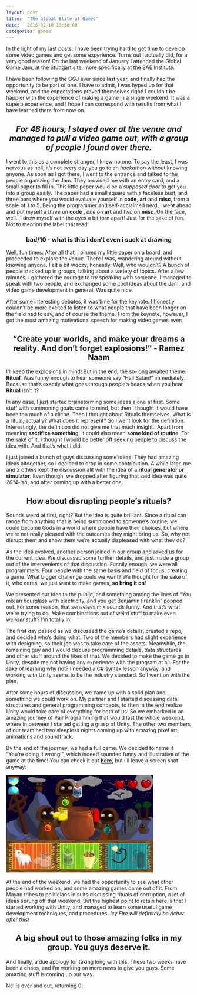 ```yaml
---
layout: post
title:  "The Global Elite of Games"
date:   2016-02-10 19:30:00
categories: games
---
```

In the light of my last posts, I have been trying hard to get time to develop some video games and get some experience. Turns out I actually did, for a very good reason! On the last weekend of January I attended the Global Game Jam, at the Stuttgart site, more specifically at the SAE Institute.

I have been following the GGJ ever since last year, and finally had the opportunity to be part of one. I have to admit, I was hyped up for that weekend, and the expectations proved themselves right! I couldn't be happier with the experience of making a game in a single weekend. It was a superb experience, and I hope I can correspond with results from what I have learned there from now on.

## <center><i>For 48 hours, I stayed over at the venue and managed to pull a video game out, with a group of people I found over there.</i></center>

I went to this as a complete stranger, I knew no one. To say the least, I was nervous as hell, it’s not every day you go to an _hackathon_ without knowing anyone. As soon as I got there, I went to the entrance and talked to the people organizing the Jam. They provided me with an entry card, and a small paper to fill in. This little paper would be a _supposed door_ to get you into a group easily. The paper had a small square with a faceless bust, and three bars where you would evaluate yourself in __code__, __art__ and __misc__, from a scale of 1 to 5. Being the programmer and self-acclaimed nerd, I went ahead and put myself a _three_ on __code__ , _one_ on __art__ and _two_ on __misc__. On the face, well.. I drew myself with the eyes a bit torn apart! Just for the sake of fun. Not to mention the label that read:

### <center>bad/10 - what is this i don’t even i suck at drawing</center>

Well, fun times. After all that, I pinned my little paper on a board, and proceeded to explore the venue. There I was, wandering around without knowing anyone. Felt a bit woozy, honestly. Well, who wouldn’t? A bunch of people stacked up in groups, talking about a variety of topics. After a few minutes, I gathered the courage to try speaking with someone. I managed to speak with two people, and exchanged some cool ideas about the Jam, and video game development in general. Was quite nice.

After some interesting debates, it was time for the keynote. I honestly couldn’t be more excited to listen to what people that have been longer on the field had to say, and of course the theme. From the keynote, however, I got the most amazing motivational speech for making video games ever:

## <center>“Create your worlds, and make your dreams a reality. And don’t forget explosions!” - <b>Ramez Naam</b></center>

I’ll keep the explosions in mind! But in the end, the so-long awaited theme: __Ritual__. Was funny enough to hear someone say “Hail Satan!” immediately. Because that’s exactly what goes through people’s heads when you hear __Ritual__ isn’t it?

In any case, I just started brainstorming some ideas alone at first. Some stuff with summoning goats came to mind, but then I thought it would have been too much of a cliché. Then I thought about Rituals themselves. What is a ritual, actually? What does it represent? So I went look for the definition. Interestingly, the definition did not give me that much insight.. Apart from meaning __sacrifice something__, it could also mean __some kind of routine__. For the sake of it, I thought I would be better off seeking people to discuss the idea with. And that’s what I did.

I just joined a bunch of guys discussing some ideas. They had amazing ideas altogether, so I decided to drop in some contribution. A while later, me and 2 others kept the discussion alit with the idea of a __ritual generator or simulator__. Even though, we dropped after figuring that said idea was quite _2014-ish_, and after coming up with a better one.

## <center>How about disrupting people’s rituals?</center>

Sounds weird at first, right? But the idea is quite brilliant. Since a ritual can range from anything that is being summoned to someone’s routine, we could become Gods in a world where people have their choices, but where we’re not really pleased with the outcomes they might bring us. So, why not disrupt them and show them we’re actually displeased with what they do?

As the idea evolved, another person joined in our group and asked us for the current idea. We discussed some further details, and just made a group out of the intervenients of that discussion. Funnily enough, we were all programmers. Four people with the same basis and field of focus, creating a game. What bigger challenge could we want? We thought for the sake of it, who cares, we just want to make games, __so bring it on__!

We presented our idea to the public, and something among the lines of “You mix an hourglass with electricity, and you get Benjamin Franklin” popped out. For some reason, that senseless mix sounds funny. And that’s what we’re trying to do. Make combinations out of weird stuff to make even _weirder_ stuff? I’m totally in!

The first day passed as we discussed the game’s details, created a repo, and decided who’s doing what. Two of the members had slight experience with designing, so their job was to take care of the assets. Meanwhile, the remaining guy and I would discuss programming details, data structures and other stuff around the likes of that. We decided to make the game go in Unity, despite me not having any experience with the program at all. For the sake of learning why not? I needed a C# syntax lesson anyway, and working with Unity seems to be the industry standard. So I went on with the plan.

After some hours of discussion, we came up with a solid plan and something we could work on. My partner and I started discussing data structures and general programming concepts, to then in the end realize Unity would take care of everything for both of us! So we embarked in an amazing journey of Pair Programming that would last the whole weekend, where in between I started getting a grasp of Unity. The other two members of our team had two sleepless nights coming up with amazing pixel art, animations and soundtrack.

By the end of the journey, we had a full game. We decided to name it “You’re doing it wrong!”, which indeed sounded funny and illustrative of the game at the time! You can check it out [__here__](http://globalgamejam.org/2016/games/youre-doing-it-wrong), but I’ll leave a screen shot anyway:

<div class="post-picture">
  <img src="/assets/images/ggj2016.jpg" width="400px">
</div>

At the end of the weekend, we had the opportunity to see what other people had worked on, and some amazing games came out of it. From Mayan tribes to politicians in suits discussing rituals of corruption, a lot of ideas sprung off that weekend. But the highest point to retain here is that I started working with Unity, and managed to learn some useful game development techniques, and procedures. _Icy Fire will definitely be richer after this!_

## <center>A big shout out to those amazing folks in my group. You guys deserve it.</center>

And finally, a due apology for taking long with this. These two weeks have been a chaos, and I’m working on more news to give you guys. Some amazing stuff is coming up our way.

Nel is over and out, returning 0!
